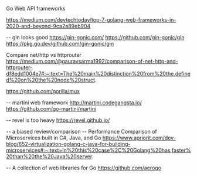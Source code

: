 Go Web API frameworks

https://medium.com/devtechtoday/top-7-golang-web-frameworks-in-2020-and-beyond-9ca2a89eb904

-- gin looks good 
https://gin-gonic.com/
https://github.com/gin-gonic/gin
https://pkg.go.dev/github.com/gin-gonic/gin

Compare net/http vs httprouter
https://medium.com/@gauravsarma1992/comparison-of-net-http-and-httprouter-df8edd1004e7#:~:text=The%20main%20distinction%20from%20the,defined%20on%20the%20node%20struct.

https://github.com/gorilla/mux

-- martini web framework
http://martini.codegangsta.io/
https://github.com/go-martini/martini

-- revel is too heavy
https://revel.github.io/


-- a biased review/comparison
-- Performance Comparison of Microservices built in C#, Java, and Go
https://www.apriorit.com/dev-blog/652-virtualization-golang-c-java-for-building-microservices#:~:text=In%20this%20case%2C%20Golang%20has,faster%20than%20the%20Java%20server.


-- A collection of web libraries for Go
https://github.com/aerogo


